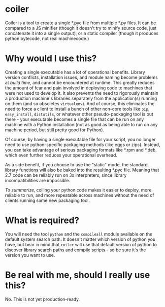coiler
====

Coiler is a tool to create a single \*.pyc file from multiple \*.py files. It can be compared to a JS minifier (though it doesn't try to minify source code, just concatenate it into a single output), or a static compiler (though it produces python bytecode, not real machinecode.)

Why would I use this?
====

Creating a single executable has a lot of operational benefits. Library version conflicts, installation issues, and module naming become problems at _build time_, and cannot be encountered at runtime. This greatly reduces the amount of fear and pain involved in deploying code to machines that were not used to develop it. It also prevents the need to rigorously maintain a production machine's libraries separately from the application(s) running on them (and so obsoletes `virtualenv`). And of course, this eliminates the need to force a client to install a bunch of other non-core tools like `pip`, `easy_install`, `distutils`, or whatever other pseudo-packaging tool is out there - your executable becomes a single file that can be run on any machine with a Python installation (not as good as being able to run on any machine period, but still pretty good for Python).

Of course, by having a single executable file for your script, you no longer need to use python-specific packaging methods (like eggs or zips). Instead, you can take advantage of serious packaging formats like \*.rpm and \*.deb, which even further reduces your operational overhead.

As a side benefit, if you choose to use the "static" mode, the standard library functions will also be baked into the resulting \*.pyc file. Meaning that 2.7 code can be reliably run on 3x interpreters, since library incompatibilities are impossible.

*To summarize*, coiling your python code makes it easier to deploy, more reliable to run, and more repeatable across machines without the need of clients running some new packaging tool.

What is required?
====

You will need the tool `python` and the `compileall` module available on the default system search path. It doesn't matter which version of python you have, but bear in mind that `coiler` will use that default version of python to discover library search paths and compile scripts - so be sure it's the version you want to use.

Be real with me, should I really use this?
====

No. This is not yet production-ready.

